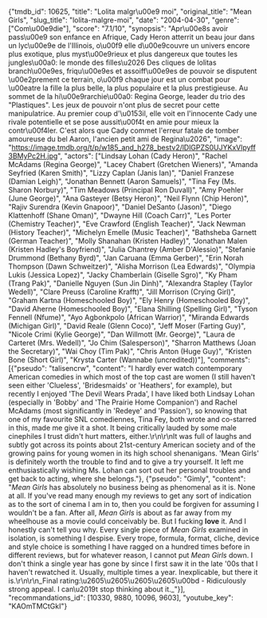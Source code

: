 {"tmdb_id": 10625, "title": "Lolita malgr\u00e9 moi", "original_title": "Mean Girls", "slug_title": "lolita-malgre-moi", "date": "2004-04-30", "genre": ["Com\u00e9die"], "score": "7.1/10", "synopsis": "Apr\u00e8s avoir pass\u00e9 son enfance en Afrique, Cady Heron atterrit un beau jour dans un lyc\u00e9e de l'Illinois, o\u00f9 elle d\u00e9couvre un univers encore plus exotique, plus myst\u00e9rieux et plus dangereux que toutes les jungles\u00a0: le monde des filles\u2026 Des cliques de lolitas branch\u00e9es, friqu\u00e9es et assoiff\u00e9es de pouvoir se disputent \u00e2prement ce terrain, o\u00f9 chaque jour est un combat pour \u00eatre la fille la plus belle, la plus populaire et la plus prestigieuse. Au sommet de la hi\u00e9rarchie\u00a0: Regina George, leader du trio des \"Plastiques\". Les jeux de pouvoir n'ont plus de secret pour cette manipulatrice. Au premier coup d'\u0153il, elle voit en l'innocente Cady une rivale potentielle et se pose aussit\u00f4t en amie pour mieux la contr\u00f4ler. C'est alors que Cady commet l'erreur fatale de tomber amoureuse du bel Aaron, l'ancien petit ami de Regina\u2026", "image": "https://image.tmdb.org/t/p/w185_and_h278_bestv2/lDlGPZS0UJYKxVlpyff3BMyPc2H.jpg", "actors": ["Lindsay Lohan (Cady Heron)", "Rachel McAdams (Regina George)", "Lacey Chabert (Gretchen Wieners)", "Amanda Seyfried (Karen Smith)", "Lizzy Caplan (Janis Ian)", "Daniel Franzese (Damian Leigh)", "Jonathan Bennett (Aaron Samuels)", "Tina Fey (Ms. Sharon Norbury)", "Tim Meadows (Principal Ron Duvall)", "Amy Poehler (June George)", "Ana Gasteyer (Betsy Heron)", "Neil Flynn (Chip Heron)", "Rajiv Surendra (Kevin Gnapoor)", "Daniel DeSanto (Jason)", "Diego Klattenhoff (Shane Oman)", "Dwayne Hill (Coach Carr)", "Les Porter (Chemistry Teacher)", "Eve Crawford (English Teacher)", "Jack Newman (History Teacher)", "Michelyn Emelle (Music Teacher)", "Bathsheba Garnett  (German Teacher)", "Molly Shanahan (Kristen Hadley)", "Jonathan Malen (Kristen Hadley's Boyfriend)", "Julia Chantrey (Amber D'Alessio)", "Stefanie Drummond (Bethany Byrd)", "Jan Caruana (Emma Gerber)", "Erin Norah Thompson (Dawn Schweitzer)", "Alisha Morrison (Lea Edwards)", "Olympia Lukis (Jessica Lopez)", "Jacky Chamberlain (Giselle Sgro)", "Ky Pham (Trang Pak)", "Danielle Nguyen (Sun Jin Dinh)", "Alexandra Stapley (Taylor Wedell)", "Clare Preuss (Caroline Krafft)", "Jill Morrison (Crying Girl)", "Graham Kartna (Homeschooled Boy)", "Ely Henry (Homeschooled Boy)", "David Aherne (Homeschooled Boy)", "Elana Shilling (Spelling Girl)", "Tyson Fennell (Nfume)", "Ayo Agbonkpolo (African Warrior)", "Miranda Edwards (Michigan Girl)", "David Reale (Glenn Coco)", "Jeff Moser (Farting Guy)", "Nicole Crimi (Kylie George)", "Dan Willmott (Mr. George)", "Laura de Carteret (Mrs. Wedell)", "Jo Chim (Salesperson)", "Sharron Matthews (Joan the Secretary)", "Wai Choy (Tim Pak)", "Chris Anton (Huge Guy)", "Kristen Bone (Short Girl)", "Krysta Carter (Wannabe (uncredited))"], "comments": [{"pseudo": "talisencrw", "content": "I hardly ever watch contemporary American comedies in which most of the top cast are women (I still haven't seen either 'Clueless', 'Bridesmaids' or 'Heathers', for example), but recently I enjoyed 'The Devil Wears Prada', I have liked both Lindsay Lohan (especially in 'Bobby' and 'The Prairie Home Companion') and Rachel McAdams (most significantly in 'Redeye' and 'Passion'), so knowing that one of my favourite SNL comediennes, Tina Fey, both wrote and co-starred in this, made me give it a shot. It being critically lauded by some male cinephiles I trust didn't hurt matters, either.\r\n\r\nIt was full of laughs and subtly got across its points about 21st-century American society and of the growing pains for young women in its high school shenanigans. 'Mean Girls' is definitely worth the trouble to find and to give a try yourself. It left me enthusiastically wishing Ms. Lohan can sort out her personal troubles and get back to acting, where she belongs."}, {"pseudo": "Gimly", "content": "_Mean Girls_ has absolutely no business being as phenomenal as it is. None at all. If you've read many enough my reviews to get any sort of indication as to the sort of cinema I am in to, then you could be forgiven for assuming I wouldn't be a fan. After all, _Mean Girls_ is about as far away from my wheelhouse as a movie could conceivably be. But I fucking **love** it. And I honestly can't tell you why. Every single piece of _Mean Girls_ examined in isolation, is something I despise. Every trope, formula, format, cliche, device and style choice is something I have ragged on a hundred times before in different reviews, but for whatever reason, I cannot put _Mean Girls_ down. I don't think a single year has gone by since I first saw it in the late '00s that I haven't rewatched it. Usually, multiple times a year. Inexplicable, but there it is.\r\n\r\n_Final rating:\u2605\u2605\u2605\u2605\u00bd - Ridiculously strong appeal. I can\u2019t stop thinking about it._"}], "recommandations_id": [10330, 9880, 10096, 9603], "youtube_key": "KAOmTMCtGkI"}